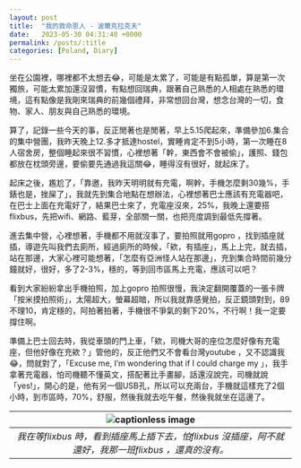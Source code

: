 ```yaml
---
layout: post
title:  "我的救命恩人 - 波蘭克拉克夫"
date:   2023-05-30 04:31:40 +0000
permalink: /posts/:title
categories: [Poland, Diary]
---
```


坐在公園裡，哪裡都不太想去😂，可能是太累了，可能是有點孤單，算是第一次獨旅，可能太累加還沒習慣，有點想回瑞典，跟著自己熟悉的人相處在熟悉的環境，這有點像是我剛來瑞典的前幾個禮拜，非常想回台灣，想念台灣的一切，食物、家人、朋友與自己熟悉的環境。


算了，記錄一些今天的事，反正閒著也是閒著，早上5.15爬起來，準備參加6.集合的集中營團，我昨天晚上12.多才抵達hostel，實睡肯定不到5小時，第一次睡在8人宿舍房，整個睡起來很不習慣，心裡想著「幹，東西會不會被偷」，護照、錢包都放在枕頭旁邊，要偷要先通過我這關😂，睡得沒有很好，就起床了。


起床之後，尷尬了，「靠邀，我昨天明明就有充電，啊幹，手機怎麼剩30幾%，手錶也是，挫屎了」，我就先到集合地點在想辦法，心裡想著巴士應該有充電器吧，在巴士上面在充電好了，結果巴士來了，充電座沒來，25%，我晚上還要搭flixbus，先把wifi、網路、藍芽，全部關一關，也把亮度調到最低先撐著。


進去集中營，心裡想著，手機都不用就沒事了，要拍照就用gopro ，找到插座就插，導遊先叫我們去廁所，經過廁所的時候，「欸，有插座」，馬上上完，就去插，站在那邊，大家心裡可能想著，「怎麼有亞洲怪人站在那邊」，充到集合時間前幾分鐘就好，很好，多了2-3%，穩的，等到回市區馬上充電，應該可以吧？


看到大家紛紛拿出手機拍照，加上gopro 拍照很慢，我決定翻開覆蓋的一張卡牌「按米摸拍照術」，太陽超大，螢幕超暗，所以我就靠感覺拍，反正鏡頭對到，89不理10，肯定穩的，阿拍著拍著，手機很不爭氣的剩下20%，不行啊！我一定要撐住啊。


準備上巴士回去時，我從車頭的門上車，「欸，司機大哥的座位怎麼好像有充電座，但他好像在充欸？」管他的，反正他們又不會看台灣youtube ，又不認識我😂，問就對了，「Excuse me, I’m wondering that if I could charge my 」，我手拿著充電器，怕司機聽不懂英文，搭配著比手畫腳，話還沒說完，司機就說「yes!」，開心的是，他有另一個USB孔，所以可以充兩台，手機就這樣充了2個小時，到市區時，70%，舒服，然後我就去吃午餐，然後我就坐在這邊了。

| ![captionless image](https://scontent.ftpe8-2.fna.fbcdn.net/v/t39.30808-6/347413613_149020931425307_4509243559238629087_n.jpg?_nc_cat=100&ccb=1-7&_nc_sid=833d8c&_nc_ohc=lTb0EVVA64gQ7kNvgHwamdg&_nc_zt=23&_nc_ht=scontent.ftpe8-2.fna&_nc_gid=ACImNQX3I8Mmiij1qvfYFCv&oh=00_AYAGFNWJa9AR9nBdxBxW2xnVQERIbXIxZeSL-djbrGQ-bA&oe=67293265)|
|:--:| 
| *我在等flixbus 時，看到插座馬上插下去，怕flixbus 沒插座，阿不就還好，我那一班flixbus ，還真的沒有。* |

